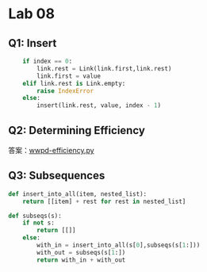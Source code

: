 # Lab 08

## Q1: Insert

```python
    if index == 0:
        link.rest = Link(link.first,link.rest)
        link.first = value
    elif link.rest is Link.empty:
        raise IndexError
    else:
        insert(link.rest, value, index - 1)
```

## Q2: Determining Efficiency

答案：[wwpd-efficiency.py](https://github.com/rainjw/cs61a/blob/master/lab/lab08/tests/wwpd-efficiency.py)

## Q3: Subsequences

```python
def insert_into_all(item, nested_list):
    return [[item] + rest for rest in nested_list]

def subseqs(s):
    if not s:
        return [[]]
    else:
        with_in = insert_into_all(s[0],subseqs(s[1:]))
        with_out = subseqs(s[1:])
        return with_in + with_out
```
